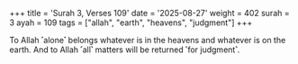 +++
title = 'Surah 3, Verses 109'
date = '2025-08-27'
weight = 402
surah = 3
ayah = 109
tags = ["allah", "earth", "heavens", "judgment"]
+++

To Allah ˹alone˺ belongs whatever is in the heavens and whatever is on the earth. And to Allah ˹all˺ matters will be returned ˹for judgment˺.